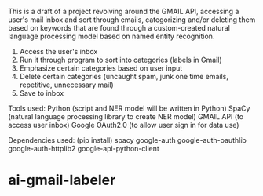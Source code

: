 This is a draft of a project revolving around the GMAIL API, accessing a user's mail inbox and sort through emails, categorizing and/or
deleting them based on keywords that are found through a custom-created natural language processing model based on named entity
recognition.

1. Access the user's inbox
2. Run it through program to sort into categories (labels in Gmail)
3. Emphasize certain categories based on user input
4. Delete certain categories (uncaught spam, junk one time emails, repetitive, unnecessary mail)
5. Save to inbox

Tools used:
Python (script and NER model will be written in Python)
SpaCy (natural language processing library to create NER model)
GMAIL API (to access user inbox)
Google OAuth2.0 (to allow user sign in for data use)

Dependencies used: (pip install)
spacy google-auth google-auth-oauthlib google-auth-httplib2 google-api-python-client

# ai-gmail-labeler
